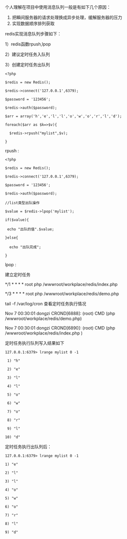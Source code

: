 个人理解在项目中使用消息队列一般是有如下几个原因：

1. 把瞬间服务器的请求处理换成异步处理，缓解服务器的压力
2. 实现数据顺序排列获取

 

redis实现消息队列步骤如下：

1）redis函数rpush,lpop

2）建议定时任务入队列

3）创建定时任务出队列

```
<?php
 
$redis = new Redis();
 
$redis->connect('127.0.0.1',6379);
 
$password = '123456';
 
$redis->auth($password);
 
$arr = array('h','e','l','l','o','w','o','r','l','d');
 
foreach($arr as $k=>$v){
 
  $redis->rpush("mylist",$v);
 
}

```

rpush : 

```
<?php
 
$redis = new Redis();
 
$redis->connect('127.0.0.1',6379);
 
$password = '123456';
 
$redis->auth($password);
 
//list类型出队操作
 
$value = $redis->lpop('mylist');
 
if($value){
 
 echo "出队的值".$value;
 
}else{
 
  echo "出队完成";
 
} 
```

lpop : 

建立定时任务

 */1 * * * * root php /wwwroot/workplace/redis/index.php

 */3 * * * * root php /wwwroot/workplace/redis/demo.php

tail -f /var/log/cron  查看定时任务执行情况

Nov  7 00:30:01 dongzi CROND[6888]: (root) CMD (php /wwwroot/workplace/redis/demo.php)

Nov  7 00:30:01 dongzi CROND[6890]: (root) CMD (php /wwwroot/workplace/redis/index.php )

定时任务执行队列写入结果如下

```
127.0.0.1:6379> lrange mylist 0 -1
 
 1) "h"
 
 2) "e"
 
 3) "l"
 
 4) "l"
 
 5) "o"
 
 6) "w"
 
 7) "o"
 
 8) "r"
 
 9) "l"
 
10) "d"
```

定时任务执行出队列后：

```
127.0.0.1:6379> lrange mylist 0 -1

1) "e"

2) "l"

3) "l"

4) "o"

5) "w"

6) "o"

7) "r"

8) "l"

9) "d"
```

